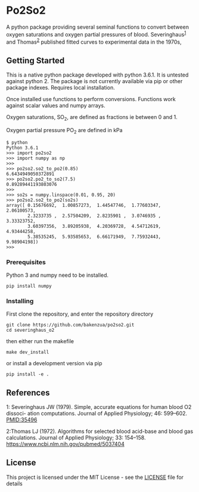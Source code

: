 # Po2So2

A python package providing several seminal functions to convert between oxygen saturations and oxygen partial pressures of blood. Severinghaus<sup>[1](#reference1)</sup> and Thomas<sup>[2](#reference2)</sup> published fitted curves to experimental data in the 1970s,

## Getting Started

This is a native python package developed with python 3.6.1. It is untested against python 2. The package is not currently available via pip or other package indexes. Requires local installation.

Once installed use functions to perform conversions. Functions work against scalar values and numpy arrays.

Oxygen saturations, SO<sub>2</sub>, are defined as fractions ie between 0 and 1.

Oxygen partial pressure PO<sub>2</sub> are defined in kPa

```
$ python
Python 3.6.1
>>> import po2so2
>>> import numpy as np
>>>
>>> po2so2.so2_to_po2(0.85)
6.6434949050372891
>>> po2so2.po2_to_so2(7.5)
0.89289441193803076
>>>
>>> so2s = numpy.linspace(0.01, 0.95, 20)
>>> po2so2.so2_to_po2(so2s)
array([ 0.15676692,  1.00857273,  1.44547746,  1.77603347,  2.06100573,
        2.3233735 ,  2.57504209,  2.8235901 ,  3.0746935 ,  3.33323752,
        3.60397356,  3.89205938,  4.20369728,  4.54712619,  4.93444258,
        5.38535245,  5.93585653,  6.66171949,  7.75932443,  9.98904198])
>>>
```

### Prerequisites

Python 3 and numpy need to be installed.

```
pip install numpy
```

### Installing

First clone the repository, and enter the repository directory

```
git clone https://github.com/bakenzua/po2so2.git
cd severinghaus_o2
```

then either run the makefile

```
make dev_install
```
or install a development version via pip
```
pip install -e .
```


## References

<a name="reference1">1</a>: Severinghaus JW (1979). Simple, accurate equations for human blood O2 dissoci- ation computations. Journal of Applied Physiology; 46: 599–602. [PMID:35496](https://www.ncbi.nlm.nih.gov/pubmed/35496)

<a name="reference2">2</a>:Thomas LJ (1972). Algorithms for selected blood acid-base and blood gas calculations. Journal of Applied Physiology; 33: 154–158.
https://www.ncbi.nlm.nih.gov/pubmed/5037404

## License

This project is licensed under the MIT License - see the [LICENSE](LICENSE) file for details
